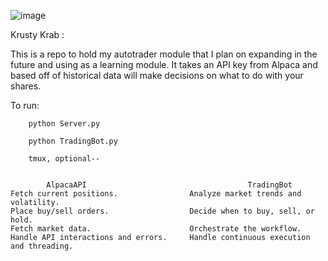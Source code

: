 ![image](https://github.com/user-attachments/assets/3110ee96-6304-41a3-91ae-d0d1230de8df)

Krusty Krab :

This is a repo to hold my autotrader module that I plan on expanding in the future and using as a learning module. It takes an API key from Alpaca and based off of historical data will make decisions on what to do with your shares.

To run:

        python Server.py

        python TradingBot.py

        tmux, optional--


            AlpacaAPI	                                 TradingBot
    Fetch current positions.	            Analyze market trends and volatility.
    Place buy/sell orders.	                Decide when to buy, sell, or hold.
    Fetch market data.	                    Orchestrate the workflow.
    Handle API interactions and errors.	    Handle continuous execution and threading.
